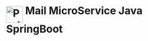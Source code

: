 
<h1 align="left"><img src="https://user-images.githubusercontent.com/97640552/158045685-75bb1aab-23ea-47c2-aee6-44ba310d727b.png" alt="Projeto Mail Service" align=middle hight='45' width='45'> Mail MicroService Java SpringBoot  </h1>




